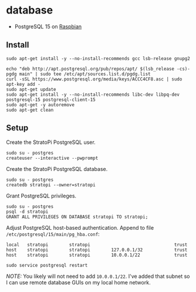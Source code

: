 # database

- PostgreSQL 15 on [Raspbian](http://www.raspbian.org/)

## Install

```shell
sudo apt-get install -y --no-install-recommends gcc lsb-release gnupg2
```

```shel
echo "deb http://apt.postgresql.org/pub/repos/apt/ $(lsb_release -cs)-pgdg main" | sudo tee /etc/apt/sources.list.d/pgdg.list
curl -sSL https://www.postgresql.org/media/keys/ACCC4CF8.asc | sudo apt-key add -
sudo apt-get update
sudo apt-get install -y --no-install-recommends libc-dev libpq-dev postgresql-15 postgresql-client-15
sudo apt-get -y autoremove
sudo apt-get clean
```

## Setup

Create the StratoPi PostgreSQL user.

```shell
sudo su - postgres
createuser --interactive --pwprompt
```

Create the StratoPi PostgreSQL database.

```shell
sudo su - postgres
createdb stratopi --owner=stratopi
```

Grant PostgreSQL privileges.

```shell
sudo su - postgres
psql -d stratopi
GRANT ALL PRIVILEGES ON DATABASE stratopi TO stratopi;
```

Adjust PostgreSQL host-based authentication. Append to file `/etc/postgresql/15/main/pg_hba.conf`:

```
local   stratopi        stratopi                                trust
host    stratopi        stratopi        127.0.0.1/32            trust
host    stratopi        stratopi        10.0.0.1/22             trust
```

```shell
sudo service postgresql restart
```

*NOTE:* You likely will not need to add `10.0.0.1/22`. I've added that subnet so I can use remote database GUIs on my local home network.
